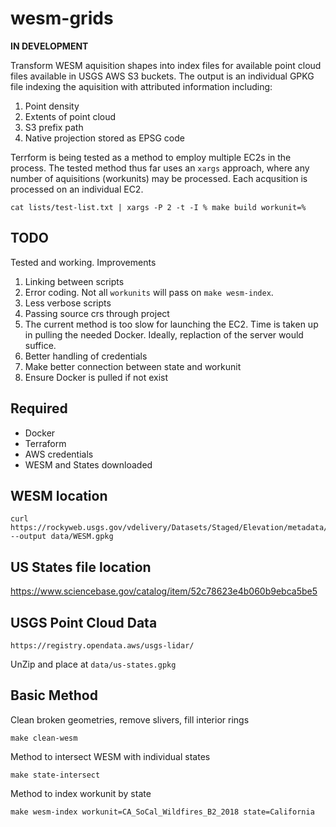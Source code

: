 # wesm-grids

**IN DEVELOPMENT**

Transform WESM aquisition shapes into index files for available point cloud files available in USGS AWS S3 buckets.  The output is an individual GPKG file indexing the aquisition with attributed information including:

1. Point density
1. Extents of point cloud
1. S3 prefix path
1. Native projection stored as EPSG code

Terrform is being tested as a method to employ multiple EC2s in the process.  The tested method thus far uses an `xargs` approach, where any number of aquisitions (workunits) may be processed. Each acqusition is processed on an individual EC2.

```
cat lists/test-list.txt | xargs -P 2 -t -I % make build workunit=%
```

## TODO

Tested and working. Improvements

1. Linking between scripts
1. Error coding. Not all `workunits` will pass on `make wesm-index`.
1. Less verbose scripts
1. Passing source crs through project
1. The current method is too slow for launching the EC2.  Time is taken up in pulling the needed Docker. Ideally, replaction of the server would suffice.  
1. Better handling of credentials
1. Make better connection between state and workunit
1. Ensure Docker is pulled if not exist

## Required

- Docker
- Terraform
- AWS credentials
- WESM and States downloaded

## WESM location

```
curl https://rockyweb.usgs.gov/vdelivery/Datasets/Staged/Elevation/metadata/WESM.gpkg --output data/WESM.gpkg
```

## US States file location

https://www.sciencebase.gov/catalog/item/52c78623e4b060b9ebca5be5

## USGS Point Cloud Data

```
https://registry.opendata.aws/usgs-lidar/
```

UnZip and place at `data/us-states.gpkg`

## Basic Method

Clean broken geometries, remove slivers, fill interior rings
```
make clean-wesm
```

Method to intersect WESM with individual states
```
make state-intersect
```

Method to index workunit by state
```
make wesm-index workunit=CA_SoCal_Wildfires_B2_2018 state=California
```